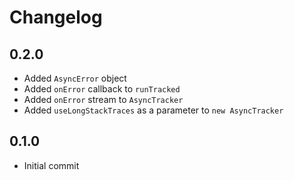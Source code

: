 # Changelog

## 0.2.0

* Added `AsyncError` object
* Added `onError` callback to `runTracked`
* Added `onError` stream to `AsyncTracker`
* Added `useLongStackTraces` as a parameter to `new AsyncTracker`

## 0.1.0

* Initial commit
